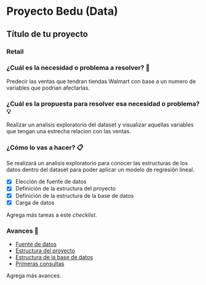 
# Proyecto Bedu (Data)

## Título de tu proyecto

### Retail

### ¿Cuál es la necesidad o problema a resolver? 🚀

Predecir las ventas que tendran tiendas Walmart con base a un numero de variables que podrian afectarlas.

### ¿Cuál es la propuesta para resolver esa necesidad o problema? 💡

Realizar un analisis exploratorio del dataset y visualizar aquellas variables que tengan una estrecha 
relacion con las ventas.

### ¿Cómo lo vas a hacer? 📋

Se realizará un analisis exploratorio para conocer las estructuras de los datos dentro del dataset
para poder aplicar un modelo de regresión lineal.

- [x] Elección de fuente de datos
- [x] Definición de la estructura del proyecto
- [x] Definición de la estructura de la base de datos
- [x] Carga de datos

Agrega más tareas a este *checklist*.

### Avances 📌

<!-- Añade aquí tus avances, por ejemplo links a documentos SQL, JSON para MongoDB, código de R, 
     códigos de Python, Cuadernos de Jupyter, en fin, todo lo que vayas usando para acotar tu
     proyecto y mostrarlo al mundo.

     Una vez finalizado el proyecto te sugerimos añadir una nueva sección de Resultados. --->

- [Fuente de datos](https://www.kaggle.com/c/walmart-recruiting-store-sales-forecasting/data)
- [Estructura del proyecto](link)
- [Estructura de la base de datos](link)
- [Primeras consultas](link)

Agrega más avances.
